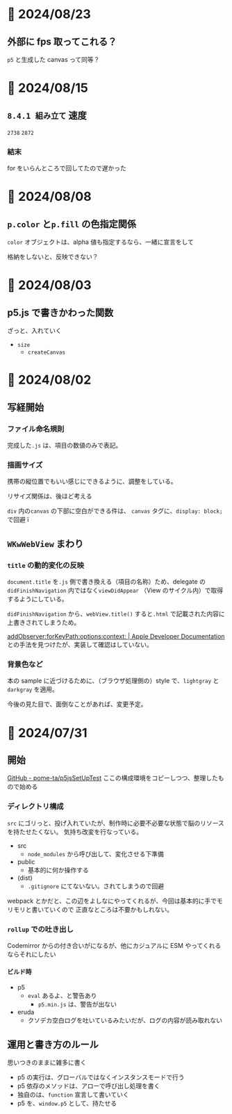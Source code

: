# 📝 2024/08/23

## 外部に fps 取ってこれる？

`p5` と生成した canvas って同等？

# 📝 2024/08/15

## `8.4.1 組み立て` 速度

`2738`
`2872`

### 結末

for をいらんところで回してたので遅かった

# 📝 2024/08/08

## `p.color` と`p.fill` の色指定関係

`color` オブジェクトは、alpha 値も指定するなら、一緒に宣言をして

格納をしないと、反映できない？

# 📝 2024/08/03

## p5.js で書きかわった関数

ざっと、入れていく

- `size`
  - `createCanvas`

# 📝 2024/08/02

## 写経開始

### ファイル命名規則

完成した`.js` は、項目の数値のみで表記。

### 描画サイズ

携帯の縦位置でもいい感じにできるように、調整をしている。

リサイズ関係は、後ほど考える

`div` 内の`canvas` の下部に空白ができる件は、
`canvas` タグに、`display: block;` で回避 ï

## `WKwWebView` まわり

### `title` の動的変化の反映

`document.title` を`.js` 側で書き換える（項目の名称）ため、delegate の`didFinishNavigation` 内ではなく`viewDidAppear` （View のサイクル内）で取得するようにしている。

`didFinishNavigation` から、`webView.title()` すると`.html` で記載された内容に上書きされてしまうため。

[addObserver:forKeyPath:options:context: | Apple Developer Documentation](https://developer.apple.com/documentation/objectivec/nsobject/1412787-addobserver?language=objc) との手法を見つけたが、実装して確認はしていない。

### 背景色など

本の sample に近づけるために、（ブラウザ処理側の）style で、`lightgray` と`darkgray` を適用。

今後の見た目で、面倒なことがあれば、変更予定。

# 📝 2024/07/31

## 開始

[GitHub - pome-ta/p5jsSetUpTest](https://github.com/pome-ta/p5jsSetUpTest) ここの構成環境をコピーしつつ、整理したもので始める

### ディレクトリ構成

`src` にゴリっと、投げ入れていたが、制作時に必要不必要な状態で脳のリソースを持たせたくない。
気持ち改変を行なっている。

- src
  - `node_modules` から呼び出して、変化させる下準備
- public
  - 基本的に何か操作する
- (dist)
  - `.gitignore` にてないない。されてしまうので回避

webpack とかだと、この辺をよしなにやってくれるが、今回は基本的に手でモリモリと書いていくので
正直なところは不要かもしれない。

### `rollup` での吐き出し

Codemirror からの付き合いがになるが、他にカジュアルに ESM やってくれるならそれにしたい

#### ビルド時

- p5
  - `eval` あるよ、と警告あり
    - `p5.min.js` は、警告が出ない
- eruda
  - クソデカ空白ログを吐いているみたいだが、ログの内容が読み取れない

## 運用と書き方のルール

思いつきのままに雑多に書く

- p5 の実行は、グローバルではなくインスタンスモードで行う
- p5 依存のメソッドは、アローで呼び出し処理を書く
- 独自のは、`function` 宣言して書いていく
- p5 を、`window.p5` として、持たせる
